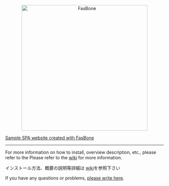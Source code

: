 <p align="center"><img src="https://d3fy1q62gxauop.cloudfront.net/media/images/bone-logo_2.png" width="400" alt="FasBone"></p>

<p><a href="https://d3fy1q62gxauop.cloudfront.net/">Sample SPA website created with FasBone</a></p>
<hr>
<p>For more information on how to install, overview description, etc., please refer to the
Please refer to the <a href="https://github.com/segmentation4lt/fasbone/wiki/">wiki</a> for more information.</p>
<p>インストール方法、概要の説明等詳細は
<a href="https://github.com/segmentation4lt/fasbone/wiki/">wiki</a>を参照下さい</p>

<p>If you have any questions or problems, <a href="https://github.com/segmentation4lt/fasbone/issues">please write here</a>.</p>

